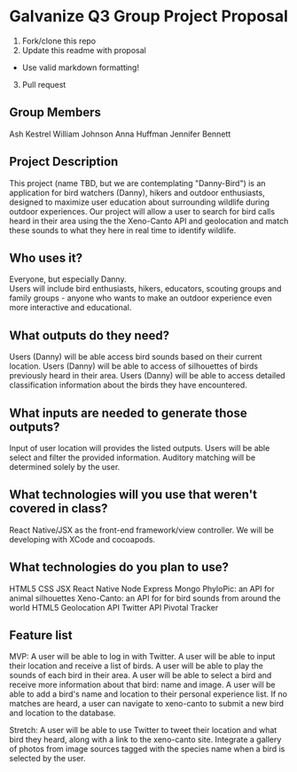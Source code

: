 # Galvanize Q3 Group Project Proposal

1. Fork/clone this repo
2. Update this readme with proposal
  * Use valid markdown formatting!
3. Pull request

## Group Members
Ash Kestrel
William Johnson
Anna Huffman
Jennifer Bennett

## Project Description

This project (name TBD, but we are contemplating "Danny-Bird") is an application for bird watchers (Danny), hikers and outdoor enthusiasts, designed to maximize user education about surrounding wildlife during outdoor experiences.  Our project will allow a user to search for bird calls heard in their area using the the Xeno-Canto API and geolocation and match these sounds to what they here in real time to identify wildlife.  

## Who uses it?

Everyone, but especially Danny.  
Users will include bird enthusiasts, hikers, educators, scouting groups and family groups - anyone who wants to make an outdoor experience even more interactive and educational.

## What outputs do they need?

Users (Danny) will be able access bird sounds based on their current location.
Users (Danny) will be able to access of silhouettes of birds previously heard in their area.
Users (Danny) will be able to access detailed classification information about the birds they have encountered.

## What inputs are needed to generate those outputs?

Input of user location will provides the listed outputs.  Users will be able select and filter the provided information.  Auditory matching will be determined solely by the user.

## What technologies will you use that weren't covered in class?

React Native/JSX as the front-end framework/view controller.
We will be developing with XCode and cocoapods.

## What technologies do you plan to use?

HTML5
CSS
JSX
React Native
Node
Express
Mongo
PhyloPic: an API for animal silhouettes
Xeno-Canto:  an API for for bird sounds from around the world
HTML5 Geolocation API
Twitter API
Pivotal Tracker

## Feature list

MVP:
A user will be able to log in with Twitter.
A user will be able to input their location and receive a list of birds.
A user will be able to play the sounds of each bird in their area.
A user will be able to select a bird and receive more information about that bird:  name and image.
A user will be able to add a bird's name and location to their personal experience list.
If no matches are heard, a user can navigate to xeno-canto to submit a new bird and location to the database.

Stretch:
A user will be able to use Twitter to tweet their location and what bird they heard, along with a link to the xeno-canto site.
Integrate a gallery of photos from image sources tagged with the species name when a bird is selected by the user.
